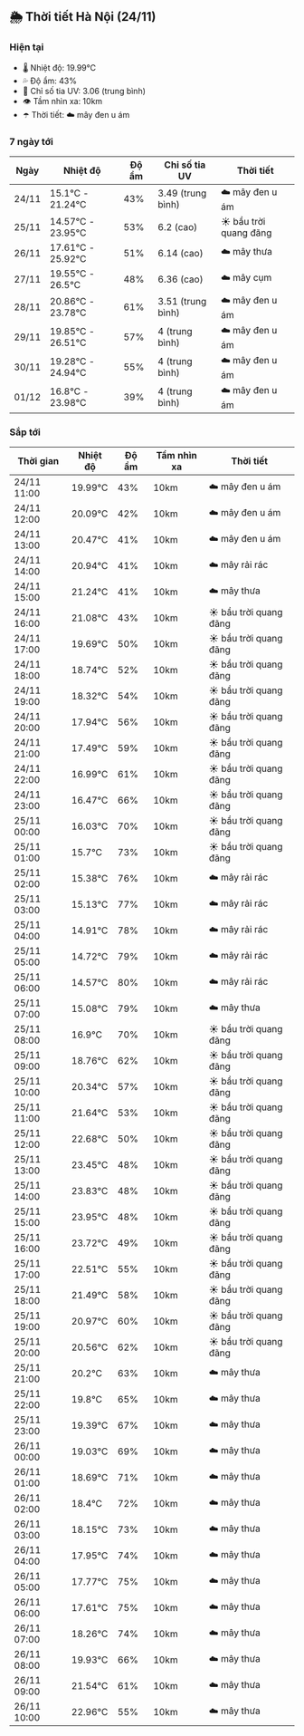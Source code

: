 ## 🌦️ Thời tiết Hà Nội (24/11)

### Hiện tại

- 🌡️ Nhiệt độ: 19.99℃
- 💦 Độ ẩm: 43%
- 🌟 Chỉ số tia UV: 3.06 (trung bình)
- 👁️ Tầm nhìn xa: 10km
- ☂️ Thời tiết: ☁️ mây đen u ám

### 7 ngày tới

| Ngày | Nhiệt độ | Độ ẩm | Chỉ số tia UV | Thời tiết |
| --- | --- | --- | --- | --- |
| 24/11 | 15.1℃ - 21.24℃ | 43% | 3.49 (trung bình) | ☁️ mây đen u ám |
| 25/11 | 14.57℃ - 23.95℃ | 53% | 6.2 (cao) | ☀️ bầu trời quang đãng |
| 26/11 | 17.61℃ - 25.92℃ | 51% | 6.14 (cao) | ☁️ mây thưa |
| 27/11 | 19.55℃ - 26.5℃ | 48% | 6.36 (cao) | ☁️ mây cụm |
| 28/11 | 20.86℃ - 23.78℃ | 61% | 3.51 (trung bình) | ☁️ mây đen u ám |
| 29/11 | 19.85℃ - 26.51℃ | 57% | 4 (trung bình) | ☁️ mây đen u ám |
| 30/11 | 19.28℃ - 24.94℃ | 55% | 4 (trung bình) | ☁️ mây đen u ám |
| 01/12 | 16.8℃ - 23.98℃ | 39% | 4 (trung bình) | ☁️ mây đen u ám |

### Sắp tới

| Thời gian | Nhiệt độ | Độ ẩm | Tầm nhìn xa | Thời tiết |
| --- | --- | --- | --- | --- |
| 24/11 11:00 | 19.99℃ | 43% | 10km | ☁️ mây đen u ám |
| 24/11 12:00 | 20.09℃ | 42% | 10km | ☁️ mây đen u ám |
| 24/11 13:00 | 20.47℃ | 41% | 10km | ☁️ mây đen u ám |
| 24/11 14:00 | 20.94℃ | 41% | 10km | ☁️ mây rải rác |
| 24/11 15:00 | 21.24℃ | 41% | 10km | ☁️ mây thưa |
| 24/11 16:00 | 21.08℃ | 43% | 10km | ☀️ bầu trời quang đãng |
| 24/11 17:00 | 19.69℃ | 50% | 10km | ☀️ bầu trời quang đãng |
| 24/11 18:00 | 18.74℃ | 52% | 10km | ☀️ bầu trời quang đãng |
| 24/11 19:00 | 18.32℃ | 54% | 10km | ☀️ bầu trời quang đãng |
| 24/11 20:00 | 17.94℃ | 56% | 10km | ☀️ bầu trời quang đãng |
| 24/11 21:00 | 17.49℃ | 59% | 10km | ☀️ bầu trời quang đãng |
| 24/11 22:00 | 16.99℃ | 61% | 10km | ☀️ bầu trời quang đãng |
| 24/11 23:00 | 16.47℃ | 66% | 10km | ☀️ bầu trời quang đãng |
| 25/11 00:00 | 16.03℃ | 70% | 10km | ☀️ bầu trời quang đãng |
| 25/11 01:00 | 15.7℃ | 73% | 10km | ☀️ bầu trời quang đãng |
| 25/11 02:00 | 15.38℃ | 76% | 10km | ☁️ mây rải rác |
| 25/11 03:00 | 15.13℃ | 77% | 10km | ☁️ mây rải rác |
| 25/11 04:00 | 14.91℃ | 78% | 10km | ☁️ mây rải rác |
| 25/11 05:00 | 14.72℃ | 79% | 10km | ☁️ mây rải rác |
| 25/11 06:00 | 14.57℃ | 80% | 10km | ☁️ mây rải rác |
| 25/11 07:00 | 15.08℃ | 79% | 10km | ☁️ mây thưa |
| 25/11 08:00 | 16.9℃ | 70% | 10km | ☀️ bầu trời quang đãng |
| 25/11 09:00 | 18.76℃ | 62% | 10km | ☀️ bầu trời quang đãng |
| 25/11 10:00 | 20.34℃ | 57% | 10km | ☀️ bầu trời quang đãng |
| 25/11 11:00 | 21.64℃ | 53% | 10km | ☀️ bầu trời quang đãng |
| 25/11 12:00 | 22.68℃ | 50% | 10km | ☀️ bầu trời quang đãng |
| 25/11 13:00 | 23.45℃ | 48% | 10km | ☀️ bầu trời quang đãng |
| 25/11 14:00 | 23.83℃ | 48% | 10km | ☀️ bầu trời quang đãng |
| 25/11 15:00 | 23.95℃ | 48% | 10km | ☀️ bầu trời quang đãng |
| 25/11 16:00 | 23.72℃ | 49% | 10km | ☀️ bầu trời quang đãng |
| 25/11 17:00 | 22.51℃ | 55% | 10km | ☀️ bầu trời quang đãng |
| 25/11 18:00 | 21.49℃ | 58% | 10km | ☀️ bầu trời quang đãng |
| 25/11 19:00 | 20.97℃ | 60% | 10km | ☀️ bầu trời quang đãng |
| 25/11 20:00 | 20.56℃ | 62% | 10km | ☀️ bầu trời quang đãng |
| 25/11 21:00 | 20.2℃ | 63% | 10km | ☁️ mây thưa |
| 25/11 22:00 | 19.8℃ | 65% | 10km | ☁️ mây thưa |
| 25/11 23:00 | 19.39℃ | 67% | 10km | ☁️ mây thưa |
| 26/11 00:00 | 19.03℃ | 69% | 10km | ☁️ mây thưa |
| 26/11 01:00 | 18.69℃ | 71% | 10km | ☁️ mây thưa |
| 26/11 02:00 | 18.4℃ | 72% | 10km | ☁️ mây thưa |
| 26/11 03:00 | 18.15℃ | 73% | 10km | ☁️ mây thưa |
| 26/11 04:00 | 17.95℃ | 74% | 10km | ☁️ mây thưa |
| 26/11 05:00 | 17.77℃ | 75% | 10km | ☁️ mây thưa |
| 26/11 06:00 | 17.61℃ | 75% | 10km | ☁️ mây thưa |
| 26/11 07:00 | 18.26℃ | 74% | 10km | ☁️ mây thưa |
| 26/11 08:00 | 19.93℃ | 66% | 10km | ☁️ mây thưa |
| 26/11 09:00 | 21.54℃ | 61% | 10km | ☁️ mây thưa |
| 26/11 10:00 | 22.96℃ | 55% | 10km | ☁️ mây thưa |
